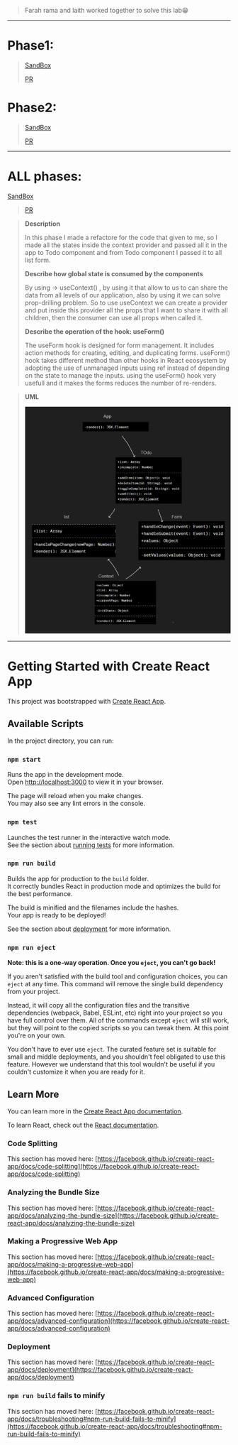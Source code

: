 > Farah rama and laith worked together to solve this lab😁
>
---
>
# Phase1:
>[SandBox](https://96qgzt.csb.app/)
>
>[PR](https://github.com/FarrahYasin/todo-app/pull/13)
>
# Phase2:
>[SandBox](https://h3wjqv.csb.app/)
>
>[PR](https://github.com/FarrahYasin/todo-app/pull/17)

---
# ALL phases:
[SandBox](https://h3wjqv.csb.app/)
>[PR](https://github.com/FarrahYasin/todo-app/pull/18)


>**Description**
>
>In this phase I made a refactore for the code that given to me, so I made all the states inside the context provider and passed all it in the app to Todo component and from Todo component I passed it to all list form.
>
>**Describe how global state is consumed by the components**
>
>By using -> useContext() , by using it that allow to us to can share the data from all levels of our application, also by using it we can solve prop-drilling problem.
So to use useContext we can create a provider and put inside this provider all the props that I want to share it with all children, then the consumer can use all props when called it.
>
>**Describe the operation of the hook: useForm()**
>
>The useForm hook is designed for form management. It includes action methods for creating, editing, and duplicating forms.
useForm() hook takes different method than other hooks in  React ecosystem by adopting the use of unmanaged inputs using ref instead of depending on the state to manage the inputs. using the useForm() hook very usefull and it makes the forms reduces the number of re-renders.

>
>
>**UML**
>
>![Alt text](UML.png)
---

# Getting Started with Create React App

This project was bootstrapped with [Create React App](https://github.com/facebook/create-react-app).

## Available Scripts

In the project directory, you can run:

### `npm start`

Runs the app in the development mode.\
Open [http://localhost:3000](http://localhost:3000) to view it in your browser.

The page will reload when you make changes.\
You may also see any lint errors in the console.

### `npm test`

Launches the test runner in the interactive watch mode.\
See the section about [running tests](https://facebook.github.io/create-react-app/docs/running-tests) for more information.

### `npm run build`

Builds the app for production to the `build` folder.\
It correctly bundles React in production mode and optimizes the build for the best performance.

The build is minified and the filenames include the hashes.\
Your app is ready to be deployed!

See the section about [deployment](https://facebook.github.io/create-react-app/docs/deployment) for more information.

### `npm run eject`

**Note: this is a one-way operation. Once you `eject`, you can't go back!**

If you aren't satisfied with the build tool and configuration choices, you can `eject` at any time. This command will remove the single build dependency from your project.

Instead, it will copy all the configuration files and the transitive dependencies (webpack, Babel, ESLint, etc) right into your project so you have full control over them. All of the commands except `eject` will still work, but they will point to the copied scripts so you can tweak them. At this point you're on your own.

You don't have to ever use `eject`. The curated feature set is suitable for small and middle deployments, and you shouldn't feel obligated to use this feature. However we understand that this tool wouldn't be useful if you couldn't customize it when you are ready for it.

## Learn More

You can learn more in the [Create React App documentation](https://facebook.github.io/create-react-app/docs/getting-started).

To learn React, check out the [React documentation](https://reactjs.org/).

### Code Splitting

This section has moved here: [https://facebook.github.io/create-react-app/docs/code-splitting](https://facebook.github.io/create-react-app/docs/code-splitting)

### Analyzing the Bundle Size

This section has moved here: [https://facebook.github.io/create-react-app/docs/analyzing-the-bundle-size](https://facebook.github.io/create-react-app/docs/analyzing-the-bundle-size)

### Making a Progressive Web App

This section has moved here: [https://facebook.github.io/create-react-app/docs/making-a-progressive-web-app](https://facebook.github.io/create-react-app/docs/making-a-progressive-web-app)

### Advanced Configuration

This section has moved here: [https://facebook.github.io/create-react-app/docs/advanced-configuration](https://facebook.github.io/create-react-app/docs/advanced-configuration)

### Deployment

This section has moved here: [https://facebook.github.io/create-react-app/docs/deployment](https://facebook.github.io/create-react-app/docs/deployment)

### `npm run build` fails to minify

This section has moved here: [https://facebook.github.io/create-react-app/docs/troubleshooting#npm-run-build-fails-to-minify](https://facebook.github.io/create-react-app/docs/troubleshooting#npm-run-build-fails-to-minify)


